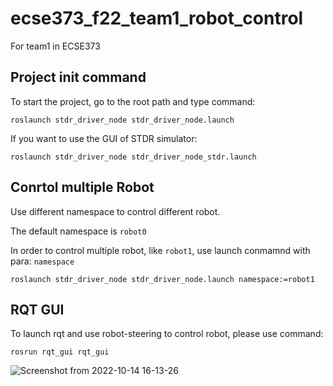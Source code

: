 # ecse373_f22_team1_robot_control

For team1 in ECSE373

## Project init command
To start the project, go to the root path and type command:

`roslaunch stdr_driver_node stdr_driver_node.launch`

If you want to use the GUI of STDR simulator:

`roslaunch stdr_driver_node stdr_driver_node_stdr.launch`

## Conrtol multiple Robot

Use different namespace to control different robot.

The default namespace is `robot0`

In order to control multiple robot, like `robot1`, use launch conmamnd with para: `namespace`

`roslaunch stdr_driver_node stdr_driver_node.launch namespace:=robot1`

## RQT GUI
To launch rqt and use robot-steering to control robot, please use command:

`rosrun rqt_gui rqt_gui`


![Screenshot from 2022-10-14 16-13-26](https://user-images.githubusercontent.com/47854126/195934396-83b071e1-1d9c-4999-b79b-d49b6a2d442f.png)
